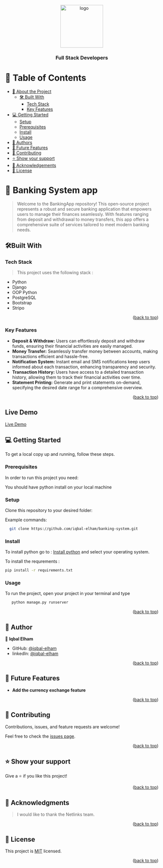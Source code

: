 <a name="readme-top"></a>


<div align="center">

  <img src="./assets/images/my-logo.jpg" alt="logo" width="140"  height="auto" />
  <br/>

  <h3><b>Full Stack Developers</b></h3>

</div>

# 📗 Table of Contents

- [📖 About the Project](#about-project)
  - [🛠 Built With](#built-with)
    - [Tech Stack](#tech-stack)
    - [Key Features](#key-features)
- [💻 Getting Started](#getting-started)
  - [Setup](#setup)
  - [Prerequisites](#prerequisites)
  - [Install](#install)
  - [Usage](#usage)
- [👥 Authors](#authors)
- [🔭 Future Features](#future-features)
- [🤝 Contributing](#contributing)
- [⭐️ Show your support](#support)
- [🙏 Acknowledgements](#acknowledgements)
- [📝 License](#license)


# 📖 Banking System app <a name="about-project"></a>

> Welcome to the BankingApp repository! This open-source project represents a robust and secure banking application that empowers users to manage their finances seamlessly. With features ranging from deposit and withdrawal to money transfers, this app offers a comprehensive suite of services tailored to meet modern banking needs.

## 🛠Built With <a name="built-with"></a>

### Tech Stack <a name="tech-stack"></a>

> This project uses the following stack :


- Python
- Django
- OOP Python
- PostgreSQL
- Bootstrap
- Stripo

<p align="right">(<a href="#readme-top">back to top</a>)</p>


### Key Features <a name="key-features"></a>

- **Deposit & Withdraw:** Users can effortlessly deposit and withdraw funds, ensuring their financial activities are easily managed.
- **Money Transfer:** Seamlessly transfer money between accounts, making transactions efficient and hassle-free.
- **Notification System:** Instant email and SMS notifications keep users informed about each transaction, enhancing transparency and security.
- **Transaction History:** Users have access to a detailed transaction history, allowing them to track their financial activities over time.
- **Statement Printing:** Generate and print statements on-demand, specifying the desired date range for a comprehensive overview.

<p align="right">(<a href="#readme-top">back to top</a>)</p>

## Live Demo 

[Live Demo](https://iqbalelham.pythonanywhere.com/)


## 💻 Getting Started <a name="getting-started"></a>


To get a local copy up and running, follow these steps.

### Prerequisites

In order to run this project you need:

You should have python install on your local machine

### Setup

Clone this repository to your desired folder:

Example commands:

```sh
  git clone https://github.com/iqbal-elham/banking-system.git
```

### Install

To install python go to : [Install python](https://python.org/) and select your operating system.

To install the requrements : 
```sh
pip install -r requirements.txt
```


### Usage

To run the project, open your project in your terminal and type


```sh
   python manage.py runserver
```

<p align="right">(<a href="#readme-top">back to top</a>)</p>

## 👥 Author <a name="authors"></a>

👤 **Iqbal Elham**

- GitHub: [@iqbal-elham](https://github.com/Iqbal-Elham)
- linkedIn: [@iqbal-elham](https://www.linkedin.com/in/iqbal-elham)


<p align="right">(<a href="#readme-top">back to top</a>)</p>


## 🔭 Future Features <a name="future-features"></a>


- **Add the currency exchange feature**

<p align="right">(<a href="#readme-top">back to top</a>)</p>


## 🤝 Contributing <a name="contributing"></a>

Contributions, issues, and feature requests are welcome!

Feel free to check the [issues page](https://github.com/iqbal-elham/banking-system/issues).

<p align="right">(<a href="#readme-top">back to top</a>)</p>


## ⭐️ Show your support <a name="support"></a>

Give a ⭐️ if you like this project!

<p align="right">(<a href="#readme-top">back to top</a>)</p>


## 🙏 Acknowledgments <a name="acknowledgements"></a>

> I would like to thank the Netlinks team.

<p align="right">(<a href="#readme-top">back to top</a>)</p>

## 📝 License <a name="license"></a>

This project is [MIT](./MIT.md) licensed.

<p align="right">(<a href="#readme-top">back to top</a>)</p>
